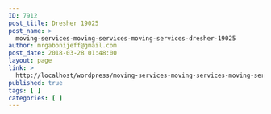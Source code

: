 ```yaml
---
ID: 7912
post_title: Dresher 19025
post_name: >
  moving-services-moving-services-moving-services-dresher-19025
author: mrgabonijeff@gmail.com
post_date: 2018-03-28 01:48:00
layout: page
link: >
  http://localhost/wordpress/moving-services-moving-services-moving-services-dresher-19025/
published: true
tags: [ ]
categories: [ ]
---
```

